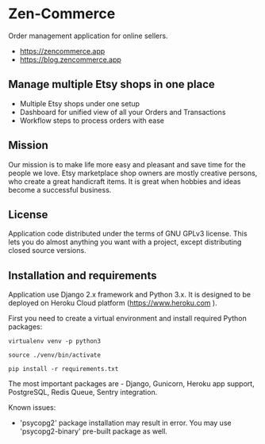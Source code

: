 # Zen-Commerce

Order management application for online sellers.

 * https://zencommerce.app
 * https://blog.zencommerce.app

## Manage multiple Etsy shops in one place

 * Multiple Etsy shops under one setup
 * Dashboard for unified view of all your Orders and Transactions
 * Workflow steps to process orders with ease

## Mission

Our mission is to make life more easy and pleasant and save time for the people we love. Etsy marketplace shop owners are mostly creative persons, who create a great handicraft items. It is great when hobbies and ideas become a successful business.

## License

Application code distributed under the terms of GNU GPLv3 license. This lets you do almost anything you want with a project, except distributing closed source versions.


## Installation and requirements

Application use Django 2.x framework and Python 3.x. It is designed to be deployed on Heroku Cloud platform (https://www.heroku.com ).

First you need to create a virtual environment and install required Python packages:

    virtualenv venv -p python3

    source ./venv/bin/activate

    pip install -r requirements.txt

The most important packages are - Django, Gunicorn, Heroku app support, PostgreSQL, Redis Queue, Sentry integration.

Known issues:
 * 'psycopg2' package installation may result in error. You may use 'psycopg2-binary' pre-built package as well.
